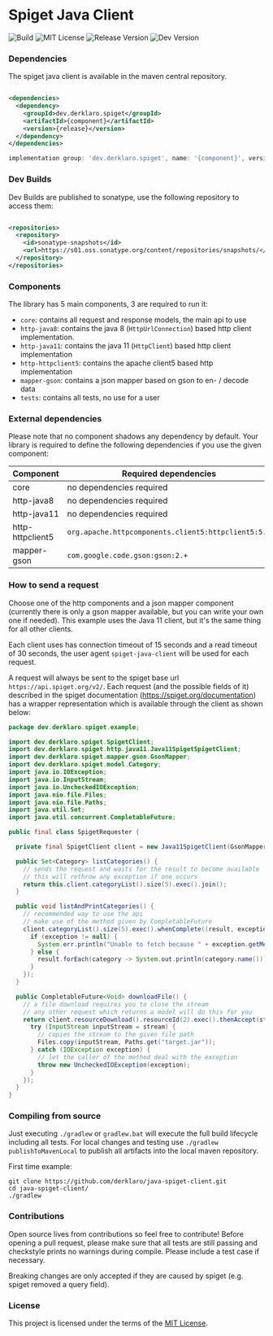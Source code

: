 # Spiget Java Client

![Build](https://github.com/derklaro/java-spiget-client/actions/workflows/build.yml/badge.svg)
![MIT License](https://img.shields.io/badge/license-MIT-blue)
![Release Version](https://img.shields.io/maven-central/v/dev.derklaro.spiget/core)
![Dev Version](https://img.shields.io/nexus/s/dev.derklaro.spiget/core?label=dev&server=https%3A%2F%2Fs01.oss.sonatype.org)

### Dependencies

The spiget java client is available in the maven central repository.

```xml

<dependencies>
  <dependency>
    <groupId>dev.derklaro.spiget</groupId>
    <artifactId>{component}</artifactId>
    <version>{release}</version>
  </dependency>
</dependencies>
```

```gradle
implementation group: 'dev.derklaro.spiget', name: '{component}', version: '{version}'
```

### Dev Builds

Dev Builds are published to sonatype, use the following repository to access them:

```xml

<repositories>
  <repository>
    <id>sonatype-snapshots</id>
    <url>https://s01.oss.sonatype.org/content/repositories/snapshots/</url>
  </repository>
</repositories>
```

### Components

The library has 5 main components, 3 are required to run it:

- `core`: contains all request and response models, the main api to use
- `http-java8`: contains the java 8 (`HttpUrlConnection`) based http client implementation.
- `http-java11`: contains the java 11 (`HttpClient`) based http client implementation
- `http-httpclient5`: contains the apache client5 based http implementation
- `mapper-gson`: contains a json mapper based on gson to en- / decode data
- `tests`: contains all tests, no use for a user

### External dependencies

Please note that no component shadows any dependency by default. Your library is required to define the following dependencies
if you use the given component:

| Component        | Required dependencies                               |
|------------------|-----------------------------------------------------|
| core             | no dependencies required                            |
| http-java8       | no dependencies required                            |
| http-java11      | no dependencies required                            |
| http-httpclient5 | `org.apache.httpcomponents.client5:httpclient5:5.+` |
| mapper-gson      | `com.google.code.gson:gson:2.+`                     |

### How to send a request

Choose one of the http components and a json mapper component (currently there is only a gson mapper available, but you
can write your own one if needed). This example uses the Java 11 client, but it's the same thing for all other clients.

Each client uses has connection timeout of 15 seconds and a read timeout of 30 seconds, the user agent
`spiget-java-client` will be used for each request.

A request will always be sent to the spiget base url `https://api.spiget.org/v2/`. Each request (and the possible fields
of it) described in the spiget documentation (https://spiget.org/documentation) has a wrapper representation which is
available through the client as shown below:

```java
package dev.derklaro.spiget.example;

import dev.derklaro.spiget.SpigetClient;
import dev.derklaro.spiget.http.java11.Java11SpigetSpigetClient;
import dev.derklaro.spiget.mapper.gson.GsonMapper;
import dev.derklaro.spiget.model.Category;
import java.io.IOException;
import java.io.InputStream;
import java.io.UncheckedIOException;
import java.nio.file.Files;
import java.nio.file.Paths;
import java.util.Set;
import java.util.concurrent.CompletableFuture;

public final class SpigetRequester {

  private final SpigetClient client = new Java11SpigetClient(GsonMapper.INSTANCE);

  public Set<Category> listCategories() {
    // sends the request and waits for the result to become available
    // this will rethrow any exception if one occurs
    return this.client.categoryList().size(5).exec().join();
  }

  public void listAndPrintCategories() {
    // recommended way to use the api
    // make use of the method given by CompletableFuture
    client.categoryList().size(5).exec().whenComplete((result, exception) -> {
      if (exception != null) {
        System.err.println("Unable to fetch because " + exception.getMessage());
      } else {
        result.forEach(category -> System.out.println(category.name()));
      }
    });
  }

  public CompletableFuture<Void> downloadFile() {
    // a file download requires you to close the stream
    // any other request which returns a model will do this for you
    return client.resourceDownload().resourceId(2).exec().thenAccept(stream -> {
      try (InputStream inputStream = stream) {
        // copies the stream to the given file path
        Files.copy(inputStream, Paths.get("target.jar"));
      } catch (IOException exception) {
        // let the caller of the method deal with the exception
        throw new UncheckedIOException(exception);
      }
    });
  }
}
```

### Compiling from source

Just executing `./gradlew` or `gradlew.bat` will execute the full build lifecycle including all tests. For local changes
and testing use `./gradlew publishToMavenLocal` to publish all artifacts into the local maven repository.

First time example:

```
git clone https://github.com/derklaro/java-spiget-client.git
cd java-spiget-client/
./gradlew
```

### Contributions

Open source lives from contributions so feel free to contribute! Before opening a pull request, please make sure that
all tests are still passing and checkstyle prints no warnings during compile. Please include a test case if necessary.

Breaking changes are only accepted if they are caused by spiget (e.g. spiget removed a query field).

### License

This project is licensed under the terms of the [MIT License](../license.txt).
